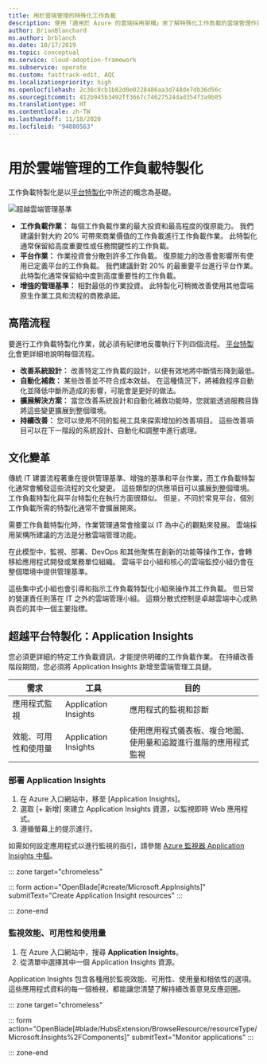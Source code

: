 ```yaml
---
title: 用於雲端管理的特殊化工作負載
description: 使用「適用於 Azure 的雲端採用架構」來了解特殊化工作負載的雲端管理作業。
author: BrianBlanchard
ms.author: brblanch
ms.date: 10/17/2019
ms.topic: conceptual
ms.service: cloud-adoption-framework
ms.subservice: operate
ms.custom: fasttrack-edit, AQC
ms.localizationpriority: high
ms.openlocfilehash: 2c36c8cb1b82d0e0228486aa3d748de7db36d56c
ms.sourcegitcommit: 412b945b3492ff3667c74627524dad354f3a9b85
ms.translationtype: HT
ms.contentlocale: zh-TW
ms.lasthandoff: 11/18/2020
ms.locfileid: "94880563"
---
```

# <a name="workload-specialization-for-cloud-management"></a>用於雲端管理的工作負載特製化

工作負載特製化是以[平台特製化](./platform-specialization.md)中所述的概念為基礎。

![超越雲端管理基準](../../_images/manage/beyond-the-baseline.png)

- **工作負載作業：** 每個工作負載作業的最大投資和最高程度的復原能力。 我們建議針對大約 20% 可帶來商業價值的工作負載進行工作負載作業。 此特製化通常保留給高度重要性或任務關鍵性的工作負載。
- **平台作業：** 作業投資會分散到許多工作負載。 復原能力的改善會影響所有使用已定義平台的工作負載。 我們建議針對 20% 的最重要平台進行平台作業。 此特製化通常保留給中度到高度重要性的工作負載。
- **增強的管理基準：** 相對最低的作業投資。 此特製化可稍微改善使用其他雲端原生作業工具和流程的商務承諾。

## <a name="high-level-process"></a>高階流程

要進行工作負載特製化作業，就必須有紀律地反覆執行下列四個流程。 [平台特製化](./platform-specialization.md)會更詳細地說明每個流程。

- **改善系統設計：** 改善特定工作負載的設計，以便有效地將中斷情形降到最低。
- **自動化補救：** 某些改善並不符合成本效益。 在這種情況下，將補救程序自動化並降低中斷所造成的影響，可能會是更好的做法。
- **擴展解決方案：** 當您改善系統設計和自動化補救功能時，您就能透過服務目錄將這些變更擴展到整個環境。
- **持續改善：** 您可以使用不同的監視工具來探索增加的改善項目。 這些改善項目可以在下一階段的系統設計、自動化和調整中進行處理。

## <a name="cultural-change"></a>文化變革

傳統 IT 建置流程著重在提供管理基準、增強的基準和平台作業，而工作負載特製化通常會觸發這些流程的文化變更。 這些類型的供應項目可以擴展到整個環境。 工作負載特製化與平台特製化在執行方面很類似。 但是，不同於常見平台，個別工作負載所需的特製化通常不會擴展開來。

需要工作負載特製化時，作業管理通常會捨棄以 IT 為中心的觀點來發展。 雲端採用架構所建議的方法是分散雲端管理功能。

在此模型中，監視、部署、DevOps 和其他聚焦在創新的功能等操作工作，會轉移給應用程式開發或業務單位組織。 雲端平台小組和核心的雲端監控小組仍會在整個環境中提供管理基準。

這些集中式小組也會引導和指示工作負載特製化小組來操作其工作負載。 但日常的營運責任則落在 IT 之外的雲端管理小組。 這類分散式控制是卓越雲端中心成熟與否的其中一個主要指標。

## <a name="beyond-platform-specialization-application-insights"></a>超越平台特製化：Application Insights

您必須更詳細的特定工作負載資訊，才能提供明確的工作負載作業。 在持續改善階段期間，您必須將 Application Insights 新增至雲端管理工具鏈。

| 需求                          | 工具                 | 目的                                                                                |
| ------------------------------------ | -------------------- | -------------------------------------------------------------------------------------- |
| 應用程式監視               | Application Insights | 應用程式的監視和診斷                                                    |
| 效能、可用性和使用量 | Application Insights | 使用應用程式儀表板、複合地圖、使用量和追蹤進行進階的應用程式監視 |

### <a name="deploy-application-insights"></a>部署 Application Insights

1. 在 Azure 入口網站中，移至 [Application Insights]。
1. 選取 [+ 新增] 來建立 Application Insights 資源，以監視即時 Web 應用程式。
1. 遵循螢幕上的提示進行。

如需如何設定應用程式以進行監視的指引，請參閱 [Azure 監視器 Application Insights 中樞](/azure/azure-monitor/azure-monitor-app-hub)。

::: zone target="chromeless"

::: form action="OpenBlade[#create/Microsoft.AppInsights]" submitText="Create Application Insight resources" :::

::: zone-end

### <a name="monitor-performance-availability-and-usage"></a>監視效能、可用性和使用量

1. 在 Azure 入口網站中，搜尋 **Application Insights**。
1. 從清單中選擇其中一個 Application Insights 資源。

Application Insights 包含各種用於監視效能、可用性、使用量和相依性的選項。 這些應用程式資料的每一個檢視，都能讓您清楚了解持續改善意見反應迴圈。

::: zone target="chromeless"

<!-- markdownlint-disable DOCSMD001 -->

::: form action="OpenBlade[#blade/HubsExtension/BrowseResource/resourceType/Microsoft.Insights%2FComponents]" submitText="Monitor applications" :::

<!-- markdownlint-enable DOCSMD001 -->

::: zone-end
